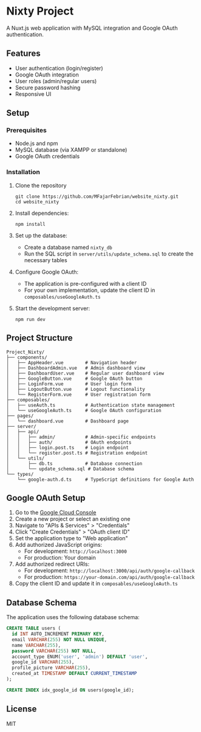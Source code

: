 # Nixty Project

A Nuxt.js web application with MySQL integration and Google OAuth authentication.

## Features

- User authentication (login/register)
- Google OAuth integration
- User roles (admin/regular users)
- Secure password hashing
- Responsive UI

## Setup

### Prerequisites

- Node.js and npm
- MySQL database (via XAMPP or standalone)
- Google OAuth credentials

### Installation

1. Clone the repository
   ```
   git clone https://github.com/MFajarFebrian/website_nixty.git
   cd website_nixty
   ```

2. Install dependencies:
   ```
   npm install
   ```

3. Set up the database:
   - Create a database named `nixty_db`
   - Run the SQL script in `server/utils/update_schema.sql` to create the necessary tables

4. Configure Google OAuth:
   - The application is pre-configured with a client ID
   - For your own implementation, update the client ID in `composables/useGoogleAuth.ts`

5. Start the development server:
   ```
   npm run dev
   ```

## Project Structure

```
Project_Nixty/
├── components/
│   ├── AppHeader.vue        # Navigation header
│   ├── DashboardAdmin.vue   # Admin dashboard view
│   ├── DashboardUser.vue    # Regular user dashboard view
│   ├── GoogleButton.vue     # Google OAuth button
│   ├── LoginForm.vue        # User login form
│   ├── LogoutButton.vue     # Logout functionality
│   └── RegisterForm.vue     # User registration form
├── composables/
│   ├── useAuth.ts           # Authentication state management
│   └── useGoogleAuth.ts     # Google OAuth configuration
├── pages/
│   └── dashboard.vue        # Dashboard page
├── server/
│   ├── api/
│   │   ├── admin/           # Admin-specific endpoints
│   │   ├── auth/            # OAuth endpoints
│   │   ├── login.post.ts    # Login endpoint
│   │   └── register.post.ts # Registration endpoint
│   └── utils/
│       ├── db.ts            # Database connection
│       └── update_schema.sql # Database schema
└── types/
    └── google-auth.d.ts     # TypeScript definitions for Google Auth
```

## Google OAuth Setup

1. Go to the [Google Cloud Console](https://console.cloud.google.com/)
2. Create a new project or select an existing one
3. Navigate to "APIs & Services" > "Credentials"
4. Click "Create Credentials" > "OAuth client ID"
5. Set the application type to "Web application"
6. Add authorized JavaScript origins:
   - For development: `http://localhost:3000`
   - For production: Your domain
7. Add authorized redirect URIs:
   - For development: `http://localhost:3000/api/auth/google-callback`
   - For production: `https://your-domain.com/api/auth/google-callback`
8. Copy the client ID and update it in `composables/useGoogleAuth.ts`

## Database Schema

The application uses the following database schema:

```sql
CREATE TABLE users (
  id INT AUTO_INCREMENT PRIMARY KEY,
  email VARCHAR(255) NOT NULL UNIQUE,
  name VARCHAR(255),
  password VARCHAR(255) NOT NULL,
  account_type ENUM('user', 'admin') DEFAULT 'user',
  google_id VARCHAR(255),
  profile_picture VARCHAR(255),
  created_at TIMESTAMP DEFAULT CURRENT_TIMESTAMP
);

CREATE INDEX idx_google_id ON users(google_id);
```

## License

MIT 